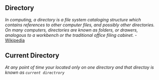  ## Directory 
 *In computing, a directory is a file system cataloging structure which contains references to other computer files, and possibly other directories. On many computers, directories are known as folders, or drawers, analogous to a workbench or the traditional office filing cabinet.* - [Wikipedia](https://en.wikipedia.org/wiki/Directory_(computing))

 ## Current Directory
   *At any point of time your located only on one directory and that directoy is known as `current directrory`*